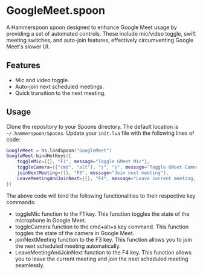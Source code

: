 # GoogleMeet.spoon

A Hammerspoon spoon designed to enhance Google Meet usage by providing a set of automated controls. These include mic/video toggle, swift meeting switches, and auto-join features, effectively circumventing Google Meet's slower UI.

## Features

- Mic and video toggle.
- Auto-join next scheduled meetings.
- Quick transition to the next meeting.

## Usage

Clone the repository to your Spoons directory. The default location is `~/.hammerspoon/Spoons`.
Update your `init.lua` file with the following lines of code:

```lua
GoogleMeet = hs.loadSpoon("GoogleMeet")
GoogleMeet:bindHotKeys({
    toggleMic={{}, "F1", message="Toggle GMeet Mic"},
    toggleCamera={{"cmd", "alt"}, "s", "s", message="Toggle GMeet Camera"},
    joinNextMeeting={{}, "F3", message="Join next meeting"},
    LeaveMeetingAndJoinNext={{}, "F4", message="Leave current meeting, and join the next one"},
})
```

The above code will bind the following functionalities to their respective key commands:

- toggleMic function to the F1 key. This function toggles the state of the microphone in Google Meet.
- toggleCamera function to the cmd+alt+s key command. This function toggles the state of the camera in Google Meet.
- joinNextMeeting function to the F3 key. This function allows you to join the next scheduled meeting automatically.
- LeaveMeetingAndJoinNext function to the F4 key. This function allows you to leave the current meeting and join the next scheduled meeting seamlessly.